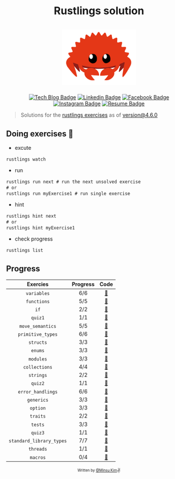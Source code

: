 <h1 align="center">
  <div>Rustlings solution</div><br>
  <img src="logo.png" alt="rust" width="200">
</h1>

<div align="center">

[![Tech Blog Badge](http://img.shields.io/badge/-Tech%20blog-000000?style=flat-square&logo=github&link=https://alstn2468.github.io/)](https://alstn2468.github.io/) [![Linkedin Badge](https://img.shields.io/badge/-LinkedIn-blue?style=flat-square&logo=Linkedin&logoColor=white&link=https://www.linkedin.com/in/minsu-kim-336289160/)](https://www.linkedin.com/in/minsu-kim-336289160/) [![Facebook Badge](https://img.shields.io/badge/Facebook-1877f2?style=flat-square&logo=facebook&logoColor=white&link=https://www.facebook.com/alstn2468)](https://www.facebook.com/alstn2468) [![Instagram Badge](https://img.shields.io/badge/Instagram-ff69b4?style=flat-square&logo=instagram&logoColor=white&link=https://www.instagram.com/minsu._.0102/)](https://www.instagram.com/minsu._.0102/) [![Resume Badge](https://img.shields.io/badge/Resume-663399?style=flat-square&logo=gatsby&logoColor=white&link=https://alstn2468.github.io/Gatsby_Resume/)](https://alstn2468.github.io/Gatsby_Resume/)

</div>

> Solutions for the [rustlings exercises](https://github.com/rust-lang/rustlings) as of version@4.6.0

## Doing exercises 🏃

- excute

```shell
rustlings watch
```

- run

```shell
rustlings run next # run the next unsolved exercise
# or
rustlings run myExercise1 # run single exercise
```

- hint

```shell
rustlings hint next
# or
rustlings hint myExercise1
```

- check progress

```shell
rustlings list
```

## Progress

| Exercies                 | Progress  | Code                                                                                                 |
| :----------------------: | :-------: | :--------------------------------------------------------------------------------------------------: |
| `variables`              | 6/6       | [:link:](https://github.com/alstn2468/rustlings-solution/tree/main/exercises/variables)              |
| `functions`              | 5/5       | [:link:](https://github.com/alstn2468/rustlings-solution/tree/main/exercises/functions)              |
| `if`                     | 2/2       | [:link:](https://github.com/alstn2468/rustlings-solution/tree/main/exercises/if)                     |
| `quiz1`                  | 1/1       | [:link:](https://github.com/alstn2468/rustlings-solution/tree/main/exercises/quiz1.rs)               |
| `move_semantics`         | 5/5       | [:link:](https://github.com/alstn2468/rustlings-solution/tree/main/exercises/move_semantics)         |
| `primitive_types`        | 6/6       | [:link:](https://github.com/alstn2468/rustlings-solution/tree/main/exercises/primitive_types)        |
| `structs`                | 3/3       | [:link:](https://github.com/alstn2468/rustlings-solution/tree/main/exercises/structs)                |
| `enums`                  | 3/3       | [:link:](https://github.com/alstn2468/rustlings-solution/tree/main/exercises/enums)                  |
| `modules`                | 3/3       | [:link:](https://github.com/alstn2468/rustlings-solution/tree/main/exercises/modules)                |
| `collections`            | 4/4       | [:link:](https://github.com/alstn2468/rustlings-solution/tree/main/exercises/collections)            |
| `strings`                | 2/2       | [:link:](https://github.com/alstn2468/rustlings-solution/tree/main/exercises/strings)                |
| `quiz2`                  | 1/1       | [:link:](https://github.com/alstn2468/rustlings-solution/tree/main/exercises/quiz2.rs)               |
| `error_handlings`        | 6/6       | [:link:](https://github.com/alstn2468/rustlings-solution/tree/main/exercises/error_handling)         |
| `generics`               | 3/3       | [:link:](https://github.com/alstn2468/rustlings-solution/tree/main/exercises/generics)               |
| `option`                 | 3/3       | [:link:](https://github.com/alstn2468/rustlings-solution/tree/main/exercises/option)                 |
| `traits`                 | 2/2       | [:link:](https://github.com/alstn2468/rustlings-solution/tree/main/exercises/traits)                 |
| `tests`                  | 3/3       | [:link:](https://github.com/alstn2468/rustlings-solution/tree/main/exercises/tests)                  |
| `quiz3`                  | 1/1       | [:link:](https://github.com/alstn2468/rustlings-solution/tree/main/exercises/quiz3.rs)               |
| `standard_library_types` | 7/7       | [:link:](https://github.com/alstn2468/rustlings-solution/tree/main/exercises/standard_library_types) |
| `threads`                | 1/1       | [:link:](https://github.com/alstn2468/rustlings-solution/tree/main/exercises/threads)                |
| `macros`                 | 0/4       | [:link:](https://github.com/alstn2468/rustlings-solution/tree/main/exercises/macros)                 |

<div align="center">

<sub><sup>Written by <a href="https://github.com/alstn2468">@Minsu Kim</a></sup></sub><small>✌</small>

</div>